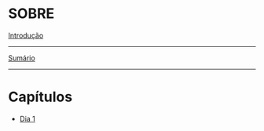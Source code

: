# SOBRE

[Introdução](README.md)

---

[Sumário](BOOKSUMMARY.md)

---

# Capítulos

- [Dia 1](day-1/README.md)